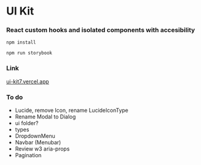 # UI Kit

### React custom hooks and isolated components with accesibility

`npm install`

`npm run storybook`

### Link

[ui-kit7.vercel.app](https://ui-kit7.vercel.app/)

### To do

- Lucide, remove Icon, rename LucideIconType
- Rename Modal to Dialog
- ui folder?
- types
- DropdownMenu
- Navbar (Menubar)
- Review w3 aria-props
- Pagination
